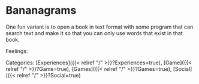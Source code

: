 # Bananagrams

One fun variant is to open a book in text format with some program that can search text and make it so that you can only use words that exist in that book.

Feelings:

Categories: [Experiences]({{< relref "/" >}}?Experiences=true),
[Game]({{< relref "/" >}}?Game=true),
[Games]({{< relref "/" >}}?Games=true),
[Social]({{< relref "/" >}}?Social=true)